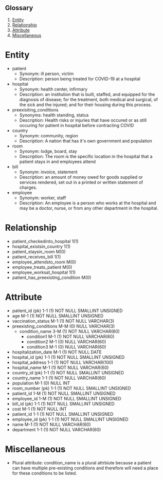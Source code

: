 ## Glossary
1. [Entity](#Entity)
1. [Relationship](#Relationship)
1. [Attribute](#Attribute)
2. [Miscellaneous](#Miscellaneous)
# Entity
- patient
  - Synonym: ill person, victim
  - Description: person being treated for COVID-19 at a hospital
- hospital
  - Synonym: health center, infirmary
  - Description: an institution that is built, staffed, and equipped for the diagnosis of disease; for the treatment, both medical and surgical, of the sick and the injured; and for their housing during this process.
- preexisiting_conditions
  - Synonyms: health standing, status
  - Description: Health risks or injuries that have occured or as still occuring for patient in hospital before contracting COVID
- country
  - Synonym: community, region
  - Description: A nation that has it's own government and population
- room
  - Synonym: lodge, board, stay
  - Description: The room is the specific location in the hospital that a patient stays in and employees attend 
- bill
  - Synonym: invoice, statement
  - Description: an amount of money owed for goods supplied or services rendered, set out in a printed or written statement of charges.
- employee
  - Synonym: worker, staff
  - Description: An employee is a person who works at the hospital and may be a doctor, nurse, or from any other department in the hospital.
# Relationship
- patient_checkedinto_hospital 1(1)
- hospital_existsin_country 1(1)
- patient_staysin_room M(0)
- patient_receives_bill 1(1)
- employee_attendsto_room M(0) 
- employee_treats_patient M(0)
- employee_worksat_hospital 1(1)
- patient_has_preexisting_condition M(0)
# Attribute
- patient_id (pk) 1-1 (1) NOT NULL SMALLINT UNSIGNED
- age M-1 (1) NOT NULL SMALLINT UNSIGNED
- vaccination_status M-1 (1) NOT NULL VARCHAR(3)
- preexisting_conditions M-M (0) NULL VARCHAR(3)
  - condition_name 3-M (1) NOT NULL VARCHAR(60)
     - condition1 M-1 (1) NOT NULL VARCHAR(60)
     - condition2 M-1 (0) NULL VARCHAR(60)
     - condition3 M-1 (0) NULL VARCHAR(60)
- hospitalization_date M-1 (1) NOT NULL DATE
- hospital_id (pk) 1-1 (1) NOT NULL SMALLINT UNSIGNED
- hospital_address 1-1 (1) NOT NULL VARCHAR(100)
- hospital_name M-1 (1) NOT NULL VARCHAR(60)
- country_id (pk) 1-1 (1) NOT NULL SMALLINT UNSIGNED
- country_name 1-1 (1) NOT NULL VARCHAR(60)
- population M-1 (0) NULL INT
- room_number (pk) 1-1 (1) NOT NULL SMALLINT UNSIGNED
- patient_id 1-M (1) NOT NULL SMALLINT UNSIGNED
- employee_id 1-M (1) NOT NULL SMALLINT UNSIGNED
- bill_id (pk) 1-1 (1) NOT NULL SMALLINT UNSIGNED
- cost M-1 (1) NOT NULL INT
- patient_id 1-1 (1) NOT NULL SMALLINT UNSIGNED
- employee_id (pk) 1-1 (1) NOT NULL SMALLINT UNSIGNED
- name M-1 (1) NOT NULL VARCHAR(60)
- department 1-1 (1) NOT NULL VARCHAR(60)
# Miscellaneous
- Plural attribute: condition_name is a plural attrbiute because a patient can have multiple pre-existing conditions and therefore will need a place for these conditions to be listed.
